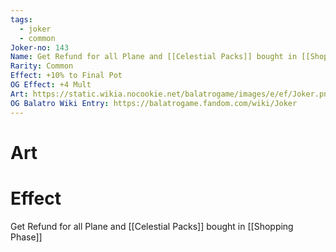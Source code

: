 ```yaml
---
tags:
  - joker
  - common
Joker-no: 143
Name: Get Refund for all Plane and [[Celestial Packs]] bought in [[Shopping Phase]]
Rarity: Common
Effect: +10% to Final Pot
OG Effect: +4 Mult
Art: https://static.wikia.nocookie.net/balatrogame/images/e/ef/Joker.png/revision/latest?cb=20230925003651
OG Balatro Wiki Entry: https://balatrogame.fandom.com/wiki/Joker
---
```

# Art
# Effect
Get Refund for all Plane and [[Celestial Packs]] bought in [[Shopping Phase]]